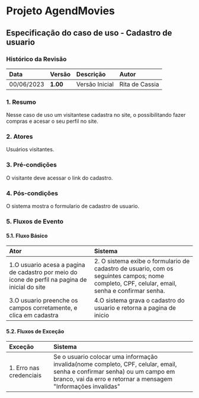 # Projeto AgendMovies

## Especificação do caso de uso - Cadastro de usuario

### Histórico da Revisão 

|  Data  | Versão | Descrição | Autor |
|:-------|:-------|:----------|:------|
| 00/06/2023 | **1.00** | Versão Inicial  | Rita de Cassia |

### 1. Resumo 

Nesse caso de uso um visitantese cadastra no site, o possibilitando fazer compras e acesar o seu perfil no site.

### 2. Atores 

Usuários visitantes.

### 3. Pré-condições

O visitante deve acessar o link do cadastro.

### 4. Pós-condições

O sistema mostra o formulario de cadastro de usuario.

### 5. Fluxos de Evento

#### 5.1. Fluxo Básico

| Ator   | Sistema |
|:-------|:--------|
| 1.O usuario acesa a pagina de cadastro por meio do icone de perfil na pagina de inicial do site | 2. O sistema exibe o formulario de cadastro de usuario, com os seguintes campos; nome completo, CPF, celular, email, senha e confirmar senha.  |
| 3.O usuario preenche os campos corretamente, e clica em cadastra | 4.O sistema grava o cadastro do usuario e retorna a pagina de inicio|


#### 5.2. Fluxos de Exceção

| Exceção | Sistema |
|:--------|:--------|
|1. Erro nas credenciais | Se o usuario colocar uma informação invalida(nome completo, CPF, celular, email, senha e confirmar senha) ou um campo em branco, vai da erro e retornar a mensagem "Informações invalidas"|
